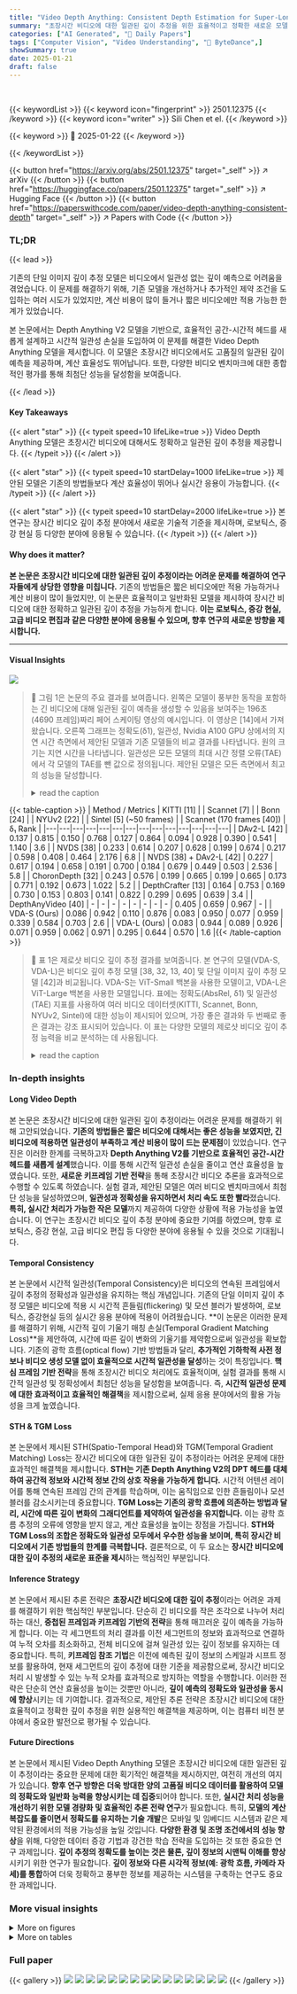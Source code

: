 ```yaml
---
title: "Video Depth Anything: Consistent Depth Estimation for Super-Long Videos"
summary: "초장시간 비디오에 대한 일관된 깊이 추정을 위한 효율적이고 정확한 새로운 모델, Video Depth Anything을 소개합니다."
categories: ["AI Generated", "🤗 Daily Papers"]
tags: ["Computer Vision", "Video Understanding", "🏢 ByteDance",]
showSummary: true
date: 2025-01-21
draft: false
---
```


<br>

{{< keywordList >}}
{{< keyword icon="fingerprint" >}} 2501.12375 {{< /keyword >}}
{{< keyword icon="writer" >}} Sili Chen et el. {{< /keyword >}}
 
{{< keyword >}} 🤗 2025-01-22 {{< /keyword >}}
 
{{< /keywordList >}}

{{< button href="https://arxiv.org/abs/2501.12375" target="_self" >}}
↗ arXiv
{{< /button >}}
{{< button href="https://huggingface.co/papers/2501.12375" target="_self" >}}
↗ Hugging Face
{{< /button >}}
{{< button href="https://paperswithcode.com/paper/video-depth-anything-consistent-depth" target="_self" >}}
↗ Papers with Code
{{< /button >}}




### TL;DR


{{< lead >}}

기존의 단일 이미지 깊이 추정 모델은 비디오에서 일관성 없는 깊이 예측으로 어려움을 겪었습니다. 이 문제를 해결하기 위해, 기존 모델을 개선하거나 추가적인 제약 조건을 도입하는 여러 시도가 있었지만, 계산 비용이 많이 들거나 짧은 비디오에만 적용 가능한 한계가 있었습니다.

본 논문에서는 Depth Anything V2 모델을 기반으로, 효율적인 공간-시간적 헤드를 새롭게 설계하고 시간적 일관성 손실을 도입하여 이 문제를 해결한 Video Depth Anything 모델을 제시합니다. 이 모델은 초장시간 비디오에서도 고품질의 일관된 깊이 예측을 제공하며, 계산 효율성도 뛰어납니다. 또한, 다양한 비디오 벤치마크에 대한 종합적인 평가를 통해 최첨단 성능을 달성함을 보여줍니다.

{{< /lead >}}


#### Key Takeaways

{{< alert "star" >}}
{{< typeit speed=10 lifeLike=true >}} Video Depth Anything 모델은 초장시간 비디오에 대해서도 정확하고 일관된 깊이 추정을 제공합니다. {{< /typeit >}}
{{< /alert >}}

{{< alert "star" >}}
{{< typeit speed=10 startDelay=1000 lifeLike=true >}} 제안된 모델은 기존의 방법들보다 계산 효율성이 뛰어나 실시간 응용이 가능합니다. {{< /typeit >}}
{{< /alert >}}

{{< alert "star" >}}
{{< typeit speed=10 startDelay=2000 lifeLike=true >}} 본 연구는 장시간 비디오 깊이 추정 분야에서 새로운 기술적 기준을 제시하며, 로보틱스, 증강 현실 등 다양한 분야에 응용될 수 있습니다. {{< /typeit >}}
{{< /alert >}}

#### Why does it matter?
**본 논문은 초장시간 비디오에 대한 일관된 깊이 추정이라는 어려운 문제를 해결하여 연구자들에게 상당한 영향을 미칩니다.** 기존의 방법들은 짧은 비디오에만 적용 가능하거나 계산 비용이 많이 들었지만, 이 논문은 효율적이고 일반화된 모델을 제시하여 장시간 비디오에 대한 정확하고 일관된 깊이 추정을 가능하게 합니다. **이는 로보틱스, 증강 현실, 고급 비디오 편집과 같은 다양한 분야에 응용될 수 있으며, 향후 연구의 새로운 방향을 제시합니다.**

------
#### Visual Insights



![](https://arxiv.org/html/2501.12375/x2.png)

> 🔼 그림 1은 논문의 주요 결과를 보여줍니다. 왼쪽은 모델이 풍부한 동작을 포함하는 긴 비디오에 대해 일관된 깊이 예측을 생성할 수 있음을 보여주는 196초(4690 프레임)짜리 페어 스케이팅 영상의 예시입니다.  이 영상은 [14]에서 가져왔습니다. 오른쪽 그래프는 정확도(δ1), 일관성, Nvidia A100 GPU 상에서의 지연 시간 측면에서 제안된 모델과 기존 모델들의 비교 결과를 나타냅니다. 원의 크기는 지연 시간을 나타냅니다. 일관성은 모든 모델의 최대 시간 정렬 오류(TAE)에서 각 모델의 TAE를 뺀 값으로 정의됩니다. 제안된 모델은 모든 측면에서 최고의 성능을 달성합니다.
> <details>
> <summary>read the caption</summary>
> Figure 1: Left: Our model can generate consistent depth predictions for long videos with rich actions. The demo video shows a 196-second (4690 frames) long take of pair skating, as sourced from [14]. Right: Comparison to baselines in terms of accuracy (δ1subscript𝛿1\delta_{1}italic_δ start_POSTSUBSCRIPT 1 end_POSTSUBSCRIPT), consistency, and latency on the Nvidia A100 GPU (denoted with circle size). Consistency is defined as the maximum Temporal Alignment Error (TAE) among all models minus the TAE of each individual model. Our model achieves the best performance in all aspects.
> </details>





{{< table-caption >}}
| Method / Metrics | KITTI [11] |  | Scannet [7] |  | Bonn [24] |  | NYUv2 [22] |  | Sintel [5] (~50 frames) |  | Scannet (170 frames [40]) | δ₁ Rank | 
|---|---|---|---|---|---|---|---|---|---|---|---|---|---|
| DAv2-L [42] | 0.137 | 0.815 | 0.150 | 0.768 | 0.127 | 0.864 | 0.094 | 0.928 | 0.390 | 0.541 | 1.140 | 3.6 |
| NVDS [38] | 0.233 | 0.614 | 0.207 | 0.628 | 0.199 | 0.674 | 0.217 | 0.598 | 0.408 | 0.464 | 2.176 | 6.8 |
| NVDS [38] + DAv2-L [42] | 0.227 | 0.617 | 0.194 | 0.658 | 0.191 | 0.700 | 0.184 | 0.679 | 0.449 | 0.503 | 2.536 | 5.8 |
| ChoronDepth [32] | 0.243 | 0.576 | 0.199 | 0.665 | 0.199 | 0.665 | 0.173 | 0.771 | 0.192 | 0.673 | 1.022 | 5.2 |
| DepthCrafter [13] | 0.164 | 0.753 | 0.169 | 0.730 | 0.153 | 0.803 | 0.141 | 0.822 | 0.299 | 0.695 | 0.639 | 3.4 |
| DepthAnyVideo [40] | - | - | - | - | - | - | - | - | 0.405 | 0.659 | 0.967 | - |
| VDA-S (Ours) | 0.086 | 0.942 | 0.110 | 0.876 | 0.083 | 0.950 | 0.077 | 0.959 | 0.339 | 0.584 | 0.703 | 2.6 |
| VDA-L (Ours) | 0.083 | 0.944 | 0.089 | 0.926 | 0.071 | 0.959 | 0.062 | 0.971 | 0.295 | 0.644 | 0.570 | 1.6 |{{< /table-caption >}}

> 🔼 표 1은 제로샷 비디오 깊이 추정 결과를 보여줍니다. 본 연구의 모델(VDA-S, VDA-L)은 비디오 깊이 추정 모델 [38, 32, 13, 40] 및 단일 이미지 깊이 추정 모델 [42]과 비교됩니다. VDA-S는 ViT-Small 백본을 사용한 모델이고, VDA-L은 ViT-Large 백본을 사용한 모델입니다.  표에는 정확도(AbsRel, δ1) 및 일관성(TAE) 지표를 사용하여 여러 비디오 데이터셋(KITTI, Scannet, Bonn, NYUv2, Sintel)에 대한 성능이 제시되어 있으며, 가장 좋은 결과와 두 번째로 좋은 결과는 강조 표시되어 있습니다.  이 표는 다양한 모델의 제로샷 비디오 깊이 추정 능력을 비교 분석하는 데 사용됩니다.
> <details>
> <summary>read the caption</summary>
> Table 1: Zero-shot video depth estimation results. We compare with representative single-image [42] and video depth estimation models [38, 32, 13, 40]. “VDA-S” denotes our model with ViT-Small backbone. “VDA-L” denotes our model with ViT-Large backbone. The best and the second best results are highlighted.
> </details>





### In-depth insights


#### Long Video Depth
본 논문은 초장시간 비디오에 대한 일관된 깊이 추정이라는 어려운 문제를 해결하기 위해 고안되었습니다. **기존의 방법들은 짧은 비디오에 대해서는 좋은 성능을 보였지만, 긴 비디오에 적용하면 일관성이 부족하고 계산 비용이 많이 드는 문제점**이 있었습니다.  연구진은 이러한 한계를 극복하고자 **Depth Anything V2를 기반으로 효율적인 공간-시간 헤드를 새롭게 설계**했습니다. 이를 통해 시간적 일관성 손실을 줄이고 연산 효율성을 높였습니다. 또한, **새로운 키프레임 기반 전략**을 통해 초장시간 비디오 추론을 효과적으로 수행할 수 있도록 하였습니다.  실험 결과, 제안된 모델은 여러 비디오 벤치마크에서 최첨단 성능을 달성하였으며, **일관성과 정확성을 유지하면서 처리 속도 또한 빨라**졌습니다. **특히, 실시간 처리가 가능한 작은 모델**까지 제공하여 다양한 상황에 적용 가능성을 높였습니다. 이 연구는 초장시간 비디오 깊이 추정 분야에 중요한 기여를 하였으며, 향후 로보틱스, 증강 현실, 고급 비디오 편집 등 다양한 분야에 응용될 수 있을 것으로 기대됩니다.

#### Temporal Consistency
본 논문에서 시간적 일관성(Temporal Consistency)은 비디오의 연속된 프레임에서 깊이 추정의 정확성과 일관성을 유지하는 핵심 개념입니다. 기존의 단일 이미지 깊이 추정 모델은 비디오에 적용 시 시간적 흔들림(flickering) 및 모션 블러가 발생하여, 로보틱스, 증강현실 등의 실시간 응용 분야에 적용이 어려웠습니다. **이 논문은 이러한 문제를 해결하기 위해, 시간적 깊이 기울기 매칭 손실(Temporal Gradient Matching Loss)**을 제안하여, 시간에 따른 깊이 변화의 기울기를 제약함으로써 일관성을 확보합니다. 기존의 광학 흐름(optical flow) 기반 방법들과 달리, **추가적인 기하학적 사전 정보나 비디오 생성 모델 없이 효율적으로 시간적 일관성을 달성**하는 것이 특징입니다.  **핵심 프레임 기반 전략**을 통해 초장시간 비디오 처리에도 효율적이며, 실험 결과를 통해 시간적 일관성 및 정확성에서 최첨단 성능을 달성함을 보여줍니다.  즉, **시간적 일관성 문제에 대한 효과적이고 효율적인 해결책**을 제시함으로써,  실제 응용 분야에서의 활용 가능성을 크게 높였습니다.

#### STH & TGM Loss
본 논문에서 제시된 STH(Spatio-Temporal Head)와 TGM(Temporal Gradient Matching) Loss는 장시간 비디오에 대한 일관된 깊이 추정이라는 어려운 문제에 대한 효과적인 해결책을 제시합니다. **STH는 기존 Depth Anything V2의 DPT 헤드를 대체하여 공간적 정보와 시간적 정보 간의 상호 작용을 가능하게 합니다.**  시간적 어텐션 레이어를 통해 연속된 프레임 간의 관계를 학습하며, 이는 움직임으로 인한 흔들림이나 모션 블러를 감소시키는데 중요합니다.  **TGM Loss는 기존의 광학 흐름에 의존하는 방법과 달리, 시간에 따른 깊이 변화의 그래디언트를 제약하여 일관성을 유지합니다.** 이는 광학 흐름 추정의 오류에 영향을 받지 않고, 계산 효율성을 높이는 장점을 가집니다.  **STH와 TGM Loss의 조합은 정확도와 일관성 모두에서 우수한 성능을 보이며, 특히 장시간 비디오에서 기존 방법들의 한계를 극복합니다.**  결론적으로, 이 두 요소는 **장시간 비디오에 대한 깊이 추정의 새로운 표준을 제시**하는 핵심적인 부분입니다.

#### Inference Strategy
본 논문에서 제시된 추론 전략은 **초장시간 비디오에 대한 깊이 추정**이라는 어려운 과제를 해결하기 위한 핵심적인 부분입니다. 단순히 긴 비디오를 작은 조각으로 나누어 처리하는 대신, **중첩된 프레임과 키프레임 기반의 전략**을 통해 매끄러운 깊이 예측을 가능하게 합니다. 이는 각 세그먼트의 처리 결과를 이전 세그먼트의 정보와 효과적으로 연결하여 누적 오차를 최소화하고, 전체 비디오에 걸쳐 일관성 있는 깊이 정보를 유지하는 데 중요합니다. 특히, **키프레임 참조 기법**은 이전에 예측된 깊이 정보의 스케일과 시프트 정보를 활용하여, 현재 세그먼트의 깊이 추정에 대한 기준을 제공함으로써, 장시간 비디오 처리 시 발생할 수 있는 누적 오차를 효과적으로 방지하는 역할을 수행합니다. 이러한 전략은 단순히 연산 효율성을 높이는 것뿐만 아니라, **깊이 예측의 정확도와 일관성을 동시에 향상**시키는 데 기여합니다.  결과적으로, 제안된 추론 전략은 초장시간 비디오에 대한 효율적이고 정확한 깊이 추정을 위한 실용적인 해결책을 제공하며, 이는 컴퓨터 비전 분야에서 중요한 발전으로 평가될 수 있습니다.

#### Future Directions
본 논문에서 제시된 Video Depth Anything 모델은 초장시간 비디오에 대한 일관된 깊이 추정이라는 중요한 문제에 대한 획기적인 해결책을 제시하지만, 여전히 개선의 여지가 있습니다. **향후 연구 방향은 더욱 방대한 양의 고품질 비디오 데이터를 활용하여 모델의 정확도와 일반화 능력을 향상시키는 데 집중**되어야 합니다. 또한, **실시간 처리 성능을 개선하기 위한 모델 경량화 및 효율적인 추론 전략 연구**가 필요합니다.  특히, **모델의 계산 복잡도를 줄이면서 정확도를 유지하는 기술 개발**은 모바일 및 임베디드 시스템과 같은 제약된 환경에서의 적용 가능성을 높일 것입니다.  **다양한 환경 및 조명 조건에서의 성능 향상**을 위해, 다양한 데이터 증강 기법과 강건한 학습 전략을 도입하는 것 또한 중요한 연구 과제입니다.  **깊이 추정의 정확도를 높이는 것은 물론, 깊이 정보의 시맨틱 이해를 향상**시키기 위한 연구가 필요합니다.  **깊이 정보와 다른 시각적 정보(예: 광학 흐름, 카메라 자세)를 통합**하여 더욱 정확하고 풍부한 정보를 제공하는 시스템을 구축하는 연구도 중요한 과제입니다.


### More visual insights

<details>
<summary>More on figures
</summary>


![](https://arxiv.org/html/2501.12375/x3.png)

> 🔼 그림 2는 제안된 모델의 전체 파이프라인과 공간-시간적 헤드를 보여줍니다. 왼쪽은 Depth Anything V2의 백본 인코더와 새롭게 제안된 공간-시간적 헤드로 구성된 모델의 전체 구조를 보여줍니다. 모델은 지상 진실 심도 레이블을 사용하여 비디오 데이터를 공동으로 학습하고, 교사 모델에 의해 생성된 의사 레이블을 사용하여 비표지 이미지를 학습합니다. 학습 중에는 헤드만 학습됩니다. 오른쪽은 원래 DPT 헤드 [28]의 구조를 유지하면서 공간-시간적 헤드가 여러 시간적 레이어를 DPT 헤드에 삽입하는 방식을 보여줍니다.
> <details>
> <summary>read the caption</summary>
> Figure 2: Overall pipeline and the spatio-temporal head. Left: Our model is composed of a backbone encoder from Depth Anything V2 and a newly proposed spatio-temporal head. We jointly train our model on video data using ground-truth depth labels for supervision and on unlabeled images with pseudo labels generated by a teacher model. During training, only the head is learned. Right: Our spatiotemporal head inserts several temporal layers into the DPT head, while preserving the original structure of DPT head [28].
> </details>



![](https://arxiv.org/html/2501.12375/extracted/6147235/figures/imgs/performance_comparison.png)

> 🔼 그림 3은 초장시간 비디오에 대한 추론 전략을 보여줍니다. 모델이 처리하는 비디오 클립의 길이를 N으로 표시합니다. 각 추론 비디오 클립은 N-To-Tk개의 미래 프레임, To개의 겹치는/인접한 프레임, Tk개의 키 프레임으로 구성됩니다. 키 프레임은 이전 프레임에서 Δk 간격으로 역순으로 선택됩니다. 그런 다음 새로운 깊이 예측은 Tk개의 겹치는 프레임을 기반으로 이전 프레임에 스케일-쉬프트 방식으로 정렬됩니다. 그림에서는 N=32, To=8, Tk=2, Δk=12를 사용합니다.
> <details>
> <summary>read the caption</summary>
> Figure 3: Inference strategy for long videos. N𝑁Nitalic_N is the video clip lenght consumed by our model. Each inference video clip is built by N−To−Tk𝑁subscript𝑇𝑜subscript𝑇𝑘N-T_{o}-T_{k}italic_N - italic_T start_POSTSUBSCRIPT italic_o end_POSTSUBSCRIPT - italic_T start_POSTSUBSCRIPT italic_k end_POSTSUBSCRIPT future frames, Tosubscript𝑇𝑜T_{o}italic_T start_POSTSUBSCRIPT italic_o end_POSTSUBSCRIPT overlapping/adjacent frames, and Tksubscript𝑇𝑘T_{k}italic_T start_POSTSUBSCRIPT italic_k end_POSTSUBSCRIPT key frames. The key frames are selected by taking every ΔksubscriptΔ𝑘\Delta_{k}roman_Δ start_POSTSUBSCRIPT italic_k end_POSTSUBSCRIPT-th frame going backward. Then, the new depth predictions will be scale-shift-aligned to the previous frames based on the Tksubscript𝑇𝑘T_{k}italic_T start_POSTSUBSCRIPT italic_k end_POSTSUBSCRIPT overlapping frames. We use N=32,To=8,Tk=2,Δk=12formulae-sequence𝑁32formulae-sequencesubscript𝑇𝑜8formulae-sequencesubscript𝑇𝑘2subscriptΔ𝑘12N=32,T_{o}=8,T_{k}=2,\Delta_{k}=12italic_N = 32 , italic_T start_POSTSUBSCRIPT italic_o end_POSTSUBSCRIPT = 8 , italic_T start_POSTSUBSCRIPT italic_k end_POSTSUBSCRIPT = 2 , roman_Δ start_POSTSUBSCRIPT italic_k end_POSTSUBSCRIPT = 12.
> </details>



![](https://arxiv.org/html/2501.12375/x4.png)

> 🔼 그림 4는 다양한 프레임 길이에 따른 비디오 깊이 추정 정확도를 보여줍니다.  Bonn [24], Scannet [7], NYUv2 [22] 데이터셋에서 110에서 500프레임까지, 제안된 모델(VDA-L)을 DepthCrafter [13]와 DepthAnyVideo [40]와 비교 분석했습니다.  이를 통해 프레임 길이 변화에 따른 각 모델의 성능 변화와 상대적 성능 차이를 정량적으로 비교하고, 제안 모델의 효율성과 정확성을 확인할 수 있습니다.
> <details>
> <summary>read the caption</summary>
> Figure 4: Video depth estimation accuracy for different frame length. We compare our model (VDA-L) with DepthCrafter [13] and DepthAnyVideo [40] from 110 to 500 frames on Bonn [24], Scannet [7], and NYUv2 [22].
> </details>



![](https://arxiv.org/html/2501.12375/x5.png)

> 🔼 그림 5는 실제 환경의 긴 비디오에 대한 깊이 추정 결과를 정성적으로 비교한 것입니다.  본 논문의 모델과 DAv2-L [42], DepthCrafter [13] 세 가지 모델의 결과를 Scannet [7]과 Bonn [24] 데이터셋의 500프레임 비디오를 사용하여 비교 분석했습니다.  각 모델의 깊이 추정 결과를 시각적으로 보여주어 성능 차이를 명확하게 드러냅니다.  특히, 본 논문의 모델이 다른 모델들에 비해 더욱 일관되고 정확한 깊이 정보를 제공하는 모습을 보여줍니다.
> <details>
> <summary>read the caption</summary>
> Figure 5: Qualitative comparison for real-world long video depth estimation. We compare our model with DAv2-L [42] and DepthCrafter [13] on 500-frame videos from Scannet [7] and Bonn [24].
> </details>



![](https://arxiv.org/html/2501.12375/x6.png)

> 🔼 그림 6은 다양한 환경에서 촬영된 짧은 비디오에 대한 심도 추정 결과를 정성적으로 비교한 것입니다. Depth-Anything-V2, DepthCrafter, DepthAnyVideo 세 가지 방법과 제안된 방법의 결과를 DAVIS 데이터셋의 100프레임 미만 비디오를 사용하여 비교하였습니다. 빨간색 박스는 잘못된 심도 추정을, 파란색 박스는 일관성 없는 심도 추정을 나타냅니다. 제안된 방법은 기존 방법들보다 더 정확하고 일관된 심도 추정 결과를 보여줍니다.
> <details>
> <summary>read the caption</summary>
> Figure 6: Qualitative comparison for in-the-wild short video depth estimation. We compare with Depth-Anything-V2 [42], DepthCrafter [13] and DepthAnyVideo [40] on videos with less than 100 frames from DAVIS [26]. Red boxes show incorrect depth estimation while blue boxes show inconsistent depth estimation.
> </details>



![](https://arxiv.org/html/2501.12375/x7.png)

> 🔼 그림 7은 서로 다른 추론 전략의 정성적 비교를 보여줍니다. 7320프레임의 자체 촬영 비디오에서 제안된 중첩 보간 및 키프레임 참조(OI+KR) 방법과 중첩 정렬(OA) 방법을 비교합니다. OA는 이전에 예측된 깊이 정보를 사용하여 현재 세그먼트의 깊이를 보정하는 반면, OI+KR은 이전 세그먼트의 키프레임을 사용하여 부드러운 전환을 보장합니다. 이 그림은 OI+KR이 장시간 비디오에서 더욱 일관되고 부드러운 깊이 예측을 제공함을 보여줍니다.
> <details>
> <summary>read the caption</summary>
> Figure 7: Qualitative comparisons of different inference strategies. We compare overlap alignment (OA) with our proposed overlap interpolation and key-frame referencing (OI + KR) on a self-captured video with 7320 frames.
> </details>



![](https://arxiv.org/html/2501.12375/x8.png)

> 🔼 그림 8은 정지 영상의 깊이 추정에 대한 정성적 비교를 보여줍니다.  본 논문의 모델을 Depth-Anything-V2 [42], DepthCrafter [13], Depth Any Video [40]와 비교하여 정지 영상에 대한 깊이 추정 결과를 시각화했습니다.  비교 결과, 본 논문의 모델은 Depth-Anything-V2 [42]와 비슷한 수준의 시각적 결과를 보여주는 것을 확인할 수 있습니다. 다양한 유형의 이미지들에 대한 깊이 추정 성능을 보여주는 여러 예시들이 포함되어 있습니다. 각 모델의 강점과 약점을 비교하여, 본 논문의 모델의 성능을 보다 명확하게 이해할 수 있도록 합니다.
> <details>
> <summary>read the caption</summary>
> Figure 8: Qualitative comparison for static image depth estimation. We compare our model with Depth-Anything-V2 [42], DepthCrafter [13], and Depth Any Video [40] on static image depth estimation. Our model demonstrates visualization results comparable to those of Depth-Anything-V2 [42].
> </details>



![](https://arxiv.org/html/2501.12375/x9.png)

> 🔼 그림 9는 실제 환경의 긴 비디오에 대한 깊이 추정 결과를 정성적으로 비교한 것입니다. Depth-Anything-V2 [42]와 DepthCrafter [13]의 결과와 본 논문에서 제안하는 모델의 결과를 Scannet [7] 및 Bonn [24] 데이터셋의 500프레임 비디오를 사용하여 비교합니다. 비디오의 수직 빨간색 선을 따라 시간에 따른 색상과 깊이의 변화를 보여줍니다. 흰색 상자는 일관성 없는 추정 결과를, 파란색 상자는 제안된 알고리즘의 정확도가 더 높은 부분을 나타냅니다.  본 논문의 모델이 다른 모델들보다 시간적 일관성이 더 높고 정확도가 더 높다는 것을 보여줍니다.
> <details>
> <summary>read the caption</summary>
> Figure 9: Qualitative comparison for real-world long video depth estimation. We compare with Depth-Anything-V2 [42] and DepthCrafter [13] on 500-frames videos from Scannet [7] and Bonn [24] . We show changes in color and depth over time at the vertical red line in videos. White boxes show inconsistent estimation. Blue boxes show our algorithm has higher accuracy.
> </details>



![](https://arxiv.org/html/2501.12375/x10.png)

> 🔼 그림 10은 Video Depth Anything 모델의 공간-시간적 헤드(STH) 내부 구조를 보여줍니다. 특히, 시간적 어텐션 메커니즘을 적용하기 위해 특징 맵의 형태를 조정하는 과정을 상세히 나타냅니다. 입력 특징 맵은 시간적 어텐션 계산을 위해 (B x Hf x Wf) x N x C 형태로 변환되고, 각 시간적 어텐션 레이어를 거친 후에는 (B x N) x C x Hf x Wf 형태로 다시 변환됩니다. 여기서 B는 배치 크기, N은 프레임 수, Hf와 Wf는 특징 맵의 높이와 너비, C는 채널 수를 나타냅니다. 이러한 과정을 통해 모델은 비디오 프레임 간의 시간적 관계를 효과적으로 학습하고, 일관성 있는 깊이 예측을 수행할 수 있습니다.
> <details>
> <summary>read the caption</summary>
> Figure 10: Temporal layer. The feature shape is adjusted for temporal attention.
> </details>



![](https://arxiv.org/html/2501.12375/x11.png)

> 🔼 이 그림은 논문의 3D 비디오 변환 섹션에 포함되어 있으며, DAVIS 데이터셋 [26]의 비디오를 모델을 사용하여 3D 비디오로 변환한 결과를 보여줍니다.  간단히 말해, 2차원 비디오를 입력받아 깊이 정보를 추정하여 3차원 비디오로 변환하는 모델의 성능을 시각적으로 보여주는 예시입니다.  이를 통해 모델이 2D 비디오에 깊이 정보를 효과적으로 추가하여 3D 효과를 생성할 수 있음을 보여줍니다.
> <details>
> <summary>read the caption</summary>
> Figure 11: 3D Video Conversion. A video from the DAVIS dataset [26] is transformed into a 3D video using our model.
> </details>



</details>




<details>
<summary>More on tables
</summary>


{{< table-caption >}}
| Method / Metrics | KITTI AbsRel (↓) | KITTI  δ₁ (↑) | Sintel AbsRel (↓) | Sintel  δ₁ (↑) | NYUv2 AbsRel (↓) | NYUv2  δ₁ (↑) | ETH3D AbsRel (↓) | ETH3D  δ₁ (↑) | DIODE AbsRel (↓) | DIODE  δ₁ (↑) | δ₁ Rank | 
|---|---|---|---|---|---|---|---|---|---|---|---| 
| DepthCrafter [13] | 0.107 | 0.891 | 0.568 | 0.652 | 0.082 | 0.936 | 0.179 | 0.793 | 0.141 | 0.857 | 4 | 
| DepthAnyVideo [40] | **0.073** | **0.946** | 0.687 | 0.692 | 0.058 | 0.963 | **0.123** | **0.881** | 0.072 | 0.942 | 2.4 | 
| DAv2-L [42] | **0.074** | **0.946** | **0.487** | **0.752** | **0.045** | **0.979** | **0.131** | **0.865** | **0.066** | **0.952** | 1.4 | 
| VDA-L (Ours) | 0.075 | **0.946** | **0.496** | **0.754** | **0.046** | **0.978** | 0.132 | 0.863 | **0.067** | **0.950** | 2 |{{< /table-caption >}}
> 🔼 표 2는 제로샷 단일 이미지 깊이 추정 결과를 보여줍니다. 본 연구의 모델(VDA-L, ViT-Large 백본 사용)을 단일 프레임 입력으로 단일 이미지 [42] 및 비디오 깊이 추정 모델 [13, 40]과 비교 분석했습니다. 가장 우수한 결과와 두 번째로 우수한 결과는 강조 표시되어 있습니다.  본 표는 다양한 데이터셋에서 모델의 공간적 정확도를 평가하고, 다른 최첨단 모델과의 성능을 비교 분석하는 데 사용됩니다.
> <details>
> <summary>read the caption</summary>
> Table 2: Zero-shot single-image depth estimation results. We compare with representative single-image [42] and video depth estimation models [13, 40] with single-frame inputs. “VDA-L” denotes our model with ViT-Large backbone. The best and the second best results are highlighted.
> </details>

{{< table-caption >}}
| Method | Precision | Latency (ms) |
|---|---|---|
| ChronoDepth | FP16 | 506 |
| DepthCrafter | FP16 | 910 |
| DepthAnyVideo | FP16 | 159 |
| NVDS | FP32 | 204 |
| DAv2-L | FP32 | 60 |
| VDA-L (Ours) | FP32 | 67 |
| VDA-S (Ours) | FP32 | 9.1 |{{< /table-caption >}}
> 🔼 표 3은 비디오 깊이 추정을 위한 각 프레임의 추론 지연 시간을 보여줍니다.  Nvidia A100 GPU에서 518x518 해상도로 측정한 결과이며, 각 모델의 평균 실행 시간을 나타냅니다.  ChronoDepth, DepthCrafter, DepthAny Video, NVDS, Depth Anything V2, 그리고 제안된 Video Depth Anything (VDA-L 및 VDA-S) 모델의 추론 속도를 비교하여 제안된 모델의 효율성을 보여줍니다.
> <details>
> <summary>read the caption</summary>
> Table 3: Inference latency comparisons for video depth estimation. We measure average runtime for each frame on a single A100 GPU with a resolution of 518×518518518518\times 518518 × 518.
> </details>

{{< table-caption >}}
| Loss | AbsRel (↓) | 
δ<sub>1</sub> (↑) | TAE (↓) |
|---|---|---|---|
| VideoAlign | **0.151** | **0.846** | 1.326 |
| VideoAlign+SSI | **0.151** | **0.848** | 1.207 |
| OPW [38]+SSI | 0.182 | 0.771 | 0.918 |
| SE+SSI | 0.160 | 0.836 | **0.753** |
| TGM+SSI (Ours) | 0.166 | 0.832 | **0.767** |{{< /table-caption >}}
> 🔼 표 4는 제안된 시간적 기울기 일치 손실(TGM)을 포함한 다양한 손실 함수의 효과를 비교 분석한 결과를 보여줍니다.  비교 대상 손실 함수는 전체 비디오에 공유된 스케일-쉬프트 정렬을 사용하는 공간 손실인 'VideoAlign', 논문 [42]에서 사용된 이미지 수준 공간 손실인 'SSI', 논문 [38]에서 설명된 광학 흐름 기반 왜곡 손실인 'OPW', 그리고 방정식 2에서 제시된 안정적인 오류(SE)입니다. 결과적으로 제안된 TGM 손실 함수가 다른 손실 함수들에 비해 시간적 일관성과 기하학적 정확도 측면에서 우수한 성능을 보임을 확인할 수 있습니다.
> <details>
> <summary>read the caption</summary>
> Table 4: Ablation studies on the effectiveness of the temporal losses. “VideoAlign” denotes the spatial loss with a shared scale-shift alignment applied to the entire video. “SSI” is the image-level spatial loss used in [42]. “OPW” refers to the optical flow-based warping loss described in [38]. “SE” refers to the stable error as introduced in Equation 2. “TGM” represents our proposed temporal gradient matching loss.
> </details>

{{< table-caption >}}
| Strategy | Window | AbsRel (↓) | δ₁ (↑) | TAE (↓) |
|---|---|---|---|---|
| Baseline | 16 | 0.157 | 0.826 | 0.874 |
| OA | 16 | 0.146 | 0.845 | 0.792 |
| OI | 16 | 0.157 | 0.826 | 0.783 |
| OI+KR(Ours) | 16 | 0.145 | 0.849 | 0.761 |
| OI+KR(Ours) | 32 | 0.144 | 0.851 | 0.718 |
| OI+KR(Ours) | 48 | 0.143 | 0.852 | 0.732 |{{< /table-caption >}}
> 🔼 표 5는 서로 다른 추론 전략과 창 크기의 효과에 대한 추가 분석 결과를 보여줍니다.  '기준선(Baseline)'은 겹치는 부분 없이 비디오 클립을 직접 추론하는 방법을 의미합니다.  'OA(Overlap Alignment)'는 4프레임 겹침을 사용하고 창 간에 크기-이동 정렬을 수행하는 추론 방식을 의미합니다.  'OI(Overlap Interpolation)'는 4프레임 겹침을 사용하여 깊이 클립을 연결하는 추론 방식입니다.  'OI+KR(OI with Key-Frame Referencing)'은 제안된 키프레임 참조를 OI에 추가적으로 적용한 방법입니다. 키프레임 참조는 이전 창의 키프레임들을 현재 창의 추론에 추가적인 참조로 사용하는 기법입니다.
> <details>
> <summary>read the caption</summary>
> Table 5: Ablation studies on the effectiveness of different inference strategies and window sizes. “Baseline” denotes directly inference for video clips without overlapping. “OA” denotes inference with a overlap of 4 frames and perform scale-shift alignment across windows. “OI” denotes depth clip stitching with a overlap of 4 frames. “OI+KR” combines the “OI” with our proposed key-frame referencing with extra 2 key-frames.
> </details>

{{< table-caption >}}
| Datasets | Image-datasets |  | Video-datasets |  |  |
|---|---|---|---|---|---|---|
|  | AbsRel (↓) | δ₁ (↑) | AbsRel (↓) | δ₁ (↑) | TAE (↓) |
|---|---|---|---|---|---|---|
| Video | 0.180 | 0.876 | 0.145 | 0.849 | 0.761 |
| Video + Image | **0.167** | **0.883** | **0.142** | **0.852** | **0.742** |{{< /table-caption >}}
> 🔼 표 6은 이미지 데이터 증류의 효과에 대한 추가 실험 결과를 보여줍니다. '비디오'는 비디오 데이터셋만을 사용하여 학습한 모델의 결과이고, '비디오 + 이미지'는 이미지 레벨 증류 기법 [42]을 사용하여 비디오와 이미지 데이터셋을 결합하여 학습한 모델의 결과입니다.  즉, 비디오 데이터만으로 학습한 모델과 비디오 및 이미지 데이터를 함께 사용하여 학습한 모델의 성능을 비교 분석하여 이미지 데이터 증류의 효과를 확인하는 실험입니다. 이를 통해 추가적인 이미지 데이터를 활용함으로써 모델 성능 향상에 미치는 영향을 정량적으로 평가합니다.
> <details>
> <summary>read the caption</summary>
> Table 6: Ablation studies on the effectiveness of the image dataset distillation. “Video” denotes training using only video datasets. “Video + Image” merges video and image datasets for training using image-level distillation [42].
> </details>

{{< table-caption >}}
| Method / Metrics | Params(M) | # Video Training Data(M) | KITTI(110) [11] |  | Bonn(110) [24] |  | Scannet(90) [7] |  |
|---|---|---|---|---|---|---|---|---|
| AbsRel (↓) | δ₁ (↑) | AbsRel (↓) | δ₁ (↑) | AbsRel (↓) | δ₁ (↑) |
| DepthCrafter | 2156.7 | 10.5~40.5 | 0.111 | 0.885 | 0.066 | 0.979 | 0.125 | 0.848 |
| DepthAnyVideo | 1422.8 | 6 | **0.073** | **0.957** | **0.051** | **0.981** | 0.112 | 0.883 |
| VDA-L (Ours) | 381.8 | 0.55 | **0.079** | **0.950** | **0.053** | 0.972 | **0.075** | **0.954** |{{< /table-caption >}}
> 🔼 표 7은 제로샷 단일 이미지 깊이 추정 결과를 보여줍니다. 이 표는 제안된 모델(VDA-L, ViT-Large 백본 사용)의 성능을 DepthCrafter [13] 및 DepthAnyVideo [40]와 비교하여 보여줍니다.  비교는 짧은 비디오 깊이 벤치마크 데이터셋에서 수행되었으며, 기본 추론 해상도는 짧은 쪽이 518픽셀로 유지되도록 종횡비를 유지했습니다. 최고 및 차고 성능 결과가 강조 표시되어 있습니다.  즉,  짧은 비디오에 대한 제로샷 깊이 추정 성능을 기존 방법들과 비교 분석한 표입니다.
> <details>
> <summary>read the caption</summary>
> Table 7: Zero-shot short video depth estimation results. We compare with DepthCrafter [13] and DepthAnyVideo [40] in short video depth benchmark. “VDA-L” denotes our model with ViT-Large backbone. The default inference resolution of our model is set to 518 pixels on the short side, maintaining the aspect ratio. The best and the second best results are highlighted.
> </details>

</details>




### Full paper

{{< gallery >}}
<img src="paper_images/1.png" class="grid-w50 md:grid-w33 xl:grid-w25" />
<img src="paper_images/2.png" class="grid-w50 md:grid-w33 xl:grid-w25" />
<img src="paper_images/3.png" class="grid-w50 md:grid-w33 xl:grid-w25" />
<img src="paper_images/4.png" class="grid-w50 md:grid-w33 xl:grid-w25" />
<img src="paper_images/5.png" class="grid-w50 md:grid-w33 xl:grid-w25" />
<img src="paper_images/6.png" class="grid-w50 md:grid-w33 xl:grid-w25" />
<img src="paper_images/7.png" class="grid-w50 md:grid-w33 xl:grid-w25" />
<img src="paper_images/8.png" class="grid-w50 md:grid-w33 xl:grid-w25" />
<img src="paper_images/9.png" class="grid-w50 md:grid-w33 xl:grid-w25" />
<img src="paper_images/10.png" class="grid-w50 md:grid-w33 xl:grid-w25" />
<img src="paper_images/11.png" class="grid-w50 md:grid-w33 xl:grid-w25" />
<img src="paper_images/12.png" class="grid-w50 md:grid-w33 xl:grid-w25" />
<img src="paper_images/13.png" class="grid-w50 md:grid-w33 xl:grid-w25" />
<img src="paper_images/14.png" class="grid-w50 md:grid-w33 xl:grid-w25" />
<img src="paper_images/15.png" class="grid-w50 md:grid-w33 xl:grid-w25" />
{{< /gallery >}}